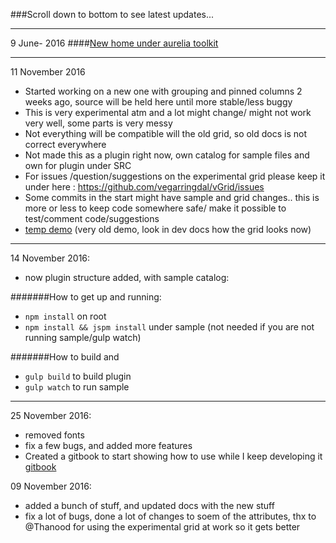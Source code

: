 ###Scroll down to bottom to see latest updates...

---

9 June- 2016
####[New home under aurelia toolkit](https://github.com/aurelia-ui-toolkits/aurelia-v-grid)

---

11 November 2016

* Started working on a new one with grouping and pinned columns 2 weeks ago, source will be held here until more stable/less buggy
* This is very experimental atm and a lot might change/ might not work very well, some parts is very messy
* Not everything will be compatible will the old grid, so old docs is not correct everywhere
* Not made this as a plugin right now, own catalog for sample files and own for plugin under SRC
* For issues /question/suggestions on the experimental grid please keep it under here : https://github.com/vegarringdal/vGrid/issues
* Some commits in the start might have sample and grid changes.. this is more or less to keep code somewhere safe/ make it possible to test/comment code/suggestions
* [temp demo](http://vegarringdal.github.io/vGrid/) (very old demo, look in dev docs how the grid looks now)

---

14 November 2016:

* now plugin structure added, with sample catalog:

#######How to get up and running:
* ```npm install``` on root
* ```npm install && jspm install``` under sample (not needed if you are not running sample/gulp watch)

#######How to build and 
* ```gulp build``` to build plugin
* ```gulp watch``` to run sample

---

25 November 2016:

* removed fonts
* fix a few bugs, and added more features
* Created a gitbook to start showing how to use while I keep developing it [gitbook](https://www.gitbook.com/book/vegarringdal/dev-rebuild/details)

09 November 2016:

* added a bunch of stuff, and updated docs with the new stuff
* fix a lot of bugs, done a lot of changes to soem of the attributes, thx to @Thanood for using the experimental grid at work so it gets better